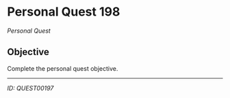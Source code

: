 # Personal Quest 198

*Personal Quest*

## Objective
Complete the personal quest objective.

---
*ID: QUEST00197*